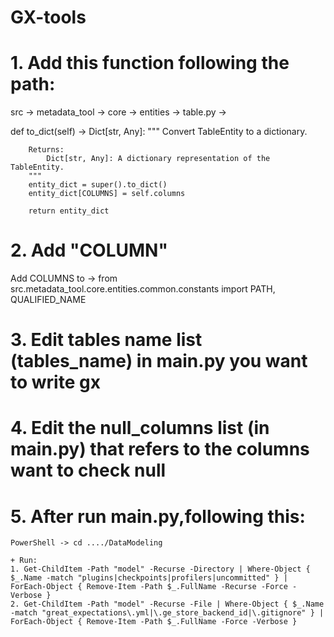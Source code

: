 # GX-tools

# 1. Add this function following the path:

src -> metadata_tool -> core -> entities -> table.py ->

def to_dict(self) -> Dict[str, Any]:
        """
        Convert TableEntity to a dictionary.
 
        Returns:
            Dict[str, Any]: A dictionary representation of the TableEntity.
        """
        entity_dict = super().to_dict()
        entity_dict[COLUMNS] = self.columns
 
        return entity_dict
# 2. Add "COLUMN"

Add COLUMNS to -> from src.metadata_tool.core.entities.common.constants import PATH, QUALIFIED_NAME

# 3. Edit tables name list (tables_name) in main.py you want to write gx

# 4. Edit the null_columns list (in main.py) that refers to the columns want to check null

# 5. After run main.py,following this:

    PowerShell -> cd ..../DataModeling
    
    + Run:
    1. Get-ChildItem -Path "model" -Recurse -Directory | Where-Object { $_.Name -match "plugins|checkpoints|profilers|uncommitted" } | ForEach-Object { Remove-Item -Path $_.FullName -Recurse -Force -Verbose }
    2. Get-ChildItem -Path "model" -Recurse -File | Where-Object { $_.Name -match "great_expectations\.yml|\.ge_store_backend_id|\.gitignore" } | ForEach-Object { Remove-Item -Path $_.FullName -Force -Verbose }
